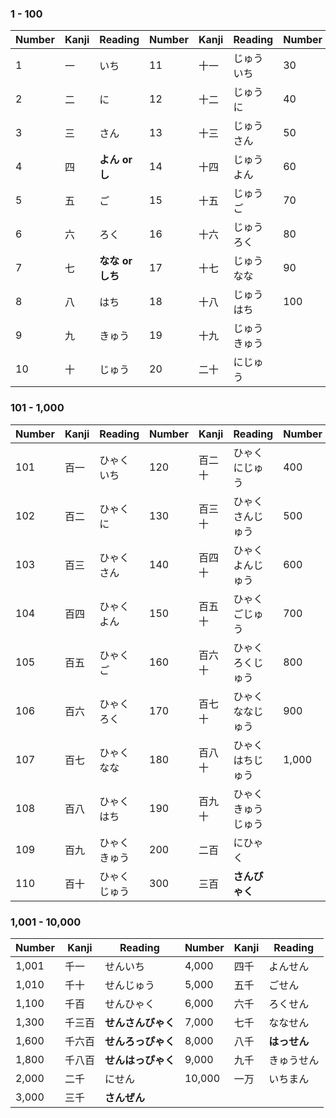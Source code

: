 ### 1 - 100
|Number|Kanji|Reading|Number|Kanji|Reading|Number|Kanji|Reading|
|-|-|-|-|-|-|-|-|-|
|1|一|いち|11|十一|じゅういち|30|三十|さんじゅう|
|2|二|に|12|十二|じゅうに|40|四十|よんじゅう|
|3|三|さん|13|十三|じゅうさん|50|五十|ごじゅう|
|4|四|**よん or し**|14|十四|じゅうよん|60|六十|ろくじゅう|
|5|五|ご|15|十五|じゅうご|70|七|ななじゅう|
|6|六|ろく|16|十六|じゅうろく|80|八十|はちじゅう|
|7|七|**なな or しち**|17|十七|じゅうなな|90|九十|きゅうじゅう|
|8|八|はち|18|十八|じゅうはち|100|百|ひゃく|
|9|九|きゅう|19|十九|じゅうきゅう|
|10|十|じゅう|20|二十|にじゅう|
### 101 - 1,000
|Number|Kanji|Reading|Number|Kanji|Reading|Number|Kanji|Reading|
|-|-|-|-|-|-|-|-|-|
|101|百一|ひゃくいち|120|百二十|ひゃくにじゅう|400|四百|よんひゃく|
|102|百二|ひゃくに|130|百三十|ひゃくさんじゅう|500|五百|ごひゃく|
|103|百三|ひゃくさん|140|百四十|ひゃくよんじゅう|600|六百|**ろっぴゃく**|
|104|百四|ひゃくよん|150|百五十|ひゃくごじゅう|700|七百|ななひゃく|
|105|百五|ひゃくご|160|百六十|ひゃくろくじゅう|800|八百|**はっぴゃく**|
|106|百六|ひゃくろく|170|百七十|ひゃくななじゅう|900|九百|きゅうひゃく|
|107|百七|ひゃくなな|180|百八十|ひゃくはちじゅう|1,000|千|せん|
|108|百八|ひゃくはち|190|百九十|ひゃくきゅうじゅう|
|109|百九|ひゃくきゅう|200|二百|にひゃく|
|110|百十|ひゃくじゅう|300|三百|**さんびゃく**|
### 1,001 - 10,000
|Number|Kanji|Reading|Number|Kanji|Reading|
|-|-|-|-|-|-|
|1,001|千一|せんいち|4,000|四千|よんせん|
|1,010|千十|せんじゅう|5,000|五千|ごせん|
|1,100|千百|せんひゃく|6,000|六千|ろくせん|
|1,300|千三百|**せんさんびゃく**|7,000|七千|ななせん|
|1,600|千六百|**せんろっぴゃく**|8,000|八千|**はっせん**|
|1,800|千八百|**せんはっぴゃく**|9,000|九千|きゅうせん|
|2,000|二千|にせん|10,000|一万|いちまん|
|3,000|三千|**さんぜん**|